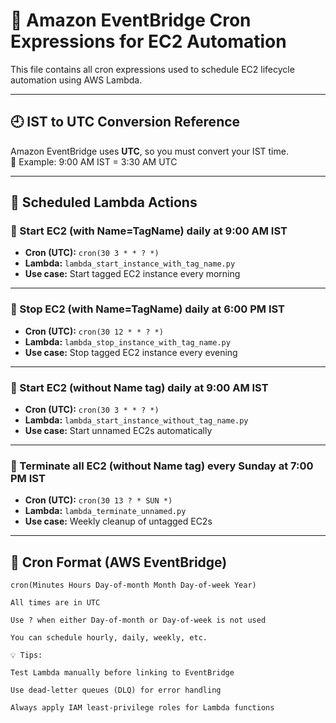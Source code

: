 # 📅 Amazon EventBridge Cron Expressions for EC2 Automation

This file contains all cron expressions used to schedule EC2 lifecycle automation using AWS Lambda.

---

## 🕘 IST to UTC Conversion Reference

Amazon EventBridge uses **UTC**, so you must convert your IST time.  
🧠 Example: 9:00 AM IST = 3:30 AM UTC

---

## 🔄 Scheduled Lambda Actions

### 🔹 Start EC2 (with Name=TagName) daily at 9:00 AM IST
- **Cron (UTC):** `cron(30 3 * * ? *)`
- **Lambda:** `lambda_start_instance_with_tag_name.py`
- **Use case:** Start tagged EC2 instance every morning

---

### 🔹 Stop EC2 (with Name=TagName) daily at 6:00 PM IST
- **Cron (UTC):** `cron(30 12 * * ? *)`
- **Lambda:** `lambda_stop_instance_with_tag_name.py`
- **Use case:** Stop tagged EC2 instance every evening

---

### 🔹 Start EC2 (without Name tag) daily at 9:00 AM IST
- **Cron (UTC):** `cron(30 3 * * ? *)`
- **Lambda:** `lambda_start_instance_without_tag_name.py`
- **Use case:** Start unnamed EC2s automatically

---

### 🔹 Terminate all EC2 (without Name tag) every Sunday at 7:00 PM IST
- **Cron (UTC):** `cron(30 13 ? * SUN *)`
- **Lambda:** `lambda_terminate_unnamed.py`
- **Use case:** Weekly cleanup of untagged EC2s

---

## 📘 Cron Format (AWS EventBridge)

```text
cron(Minutes Hours Day-of-month Month Day-of-week Year)

All times are in UTC

Use ? when either Day-of-month or Day-of-week is not used

You can schedule hourly, daily, weekly, etc.

💡 Tips:

Test Lambda manually before linking to EventBridge

Use dead-letter queues (DLQ) for error handling

Always apply IAM least-privilege roles for Lambda functions

